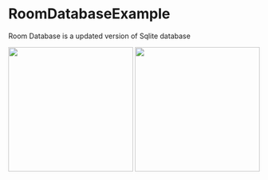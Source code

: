 # RoomDatabaseExample
Room Database is a updated version of Sqlite database

<img src="https://user-images.githubusercontent.com/72606939/100498519-b8c28080-3188-11eb-8099-5926ff23f444.jpg" width="250">  <img src="https://user-images.githubusercontent.com/72606939/100498456-5e292480-3188-11eb-870f-2db83f6d8982.jpg" width="250">

